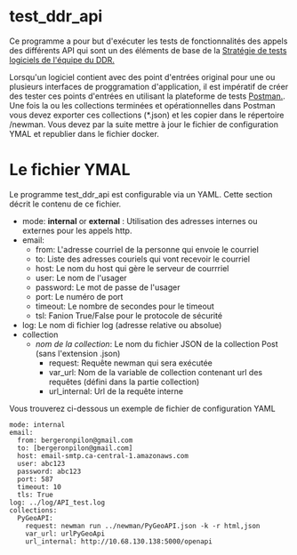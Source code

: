 # test_ddr_api

Ce programme a pour but d'exécuter les tests de fonctionnalités des appels des différents API qui sont un des éléments de base de la 
[Stratégie de tests logiciels de l'équipe du DDR.](https://github.com/federal-geospatial-platform/project_management/tree/main/testing_strategy)

Lorsqu'un logiciel contient avec des point d'entrées original pour une ou plusieurs interfaces de proggramation d'application, 
il est impératif de créer des tester ces points d'entrées en utilisant la plateforme de tests 
[Postman.](https://www.postman.com/).  Une fois la ou les collections terminées et opérationnelles dans Postman vous devez exporter 
ces collections (*.json) et les copier dans le répertoire /newman. Vous devez par la suite mettre à jour
le fichier de configuration YMAL et republier dans le fichier docker.

# Le fichier YMAL

Le programme test_ddr_api est configurable via un YAML. Cette section décrit le contenu de ce fichier.

 - mode: **internal** or **external** : Utilisation des adresses internes ou externes pour les appels http.
 - email:
    - from: L'adresse courriel de la personne qui envoie le courriel
    - to: Liste des adresses couriels qui vont recevoir le courriel
    - host: Le nom du host qui gère le serveur de courrriel
    - user: Le nom de l'usager
    - password: Le mot de passe de l'usager
    - port: Le numéro de port
    - timeout: Le nombre de secondes pour le timeout
    - tsl: Fanion True/False pour le protocole de sécurité
  - log: Le nom di fichier log (adresse relative ou absolue)
  - collection
      - *nom de la collection*: Le nom du fichier JSON de la collection Post (sans l'extension .json)
        - request: Requête newman qui sera exécutée
        - var_url: Nom de la variable de collection contenant url des requêtes (défini dans la partie collection)
        - url_internal: Url de la requête interne
    
Vous trouverez ci-dessous un exemple de fichier de configuration YAML

```
mode: internal 
email: 
  from: bergeronpilon@gmail.com 
  to: [bergeronpilon@gmail.com] 
  host: email-smtp.ca-central-1.amazonaws.com 
  user: abc123 
  password: abc123
  port: 587
  timeout: 10
  tls: True
log: ../log/API_test.log
collections:
  PyGeoAPI:
    request: newman run ../newman/PyGeoAPI.json -k -r html,json
    var_url: urlPyGeoApi
    url_internal: http://10.68.130.138:5000/openapi
```
